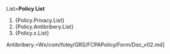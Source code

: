 List=<b>Policy List</b><ol><li>{Policy.Privacy.List}<li>{Policy.Antibribery.List}<li>{Policy.x.List}</ol>

Antibribery.=Wx/com/foley/GRS/FCPAPolicy/Form/Doc_v02.md]